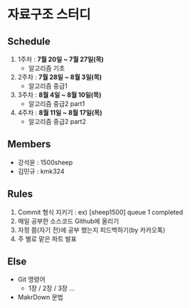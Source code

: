 # 자료구조 스터디



## Schedule
1. 1주차 : __7월 20일 ~ 7월 27일(목)__
	* 알고리즘 기초 
2. 2주차 : __7월 28일 ~ 8월 3일(목)__
	* 알고리즘 중급1 
3. 3주차 : __8월 4일 ~ 8월 10일(목)__
	* 알고리즘 중급2 part1 
4. 4주차 : __8월 11일 ~ 8월 17일(목)__
	* 알고리즘 중급2 part2


## Members
* 강석윤 : 1500sheep
* 김민규 : kmk324

## Rules
1. Commit 형식 지키기 : ex) [sheep1500] queue 1 completed
2. 매일 공부한 소스코드 Github에 올리기
3. 자정 쯤(자기 전)에 공부 했는지 피드백하기(by 카카오톡)
4. 주 별로 맡은 파트 발표







## Else
* Git 명령어
	* 1장 / 2장 / 3장 ... 
* MakrDown 문법